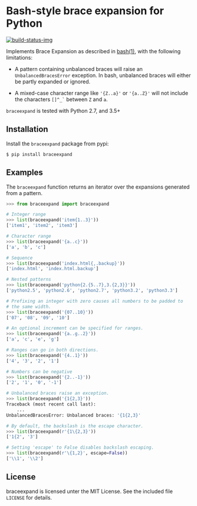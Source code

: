 # Bash-style brace expansion for Python

[![build-status-img]][build-status-url]

Implements Brace Expansion as described in [bash(1)][1], with the following
limitations:

  * A pattern containing unbalanced braces will raise an
    `UnbalancedBracesError` exception. In bash, unbalanced braces will either
    be partly expanded or ignored.

  * A mixed-case character range like `'{Z..a}'` or `'{a..Z}'` will not
    include the characters `` []^_` `` between `Z` and `a`.

`braceexpand` is tested with Python 2.7, and 3.5+

## Installation

Install the `braceexpand` package from pypi:

    $ pip install braceexpand

## Examples

The `braceexpand` function returns an iterator over the expansions generated
from a pattern.

~~~python
>>> from braceexpand import braceexpand

# Integer range
>>> list(braceexpand('item{1..3}'))
['item1', 'item2', 'item3']

# Character range
>>> list(braceexpand('{a..c}'))
['a', 'b', 'c']

# Sequence
>>> list(braceexpand('index.html{,.backup}'))
['index.html', 'index.html.backup']

# Nested patterns
>>> list(braceexpand('python{2.{5..7},3.{2,3}}'))
['python2.5', 'python2.6', 'python2.7', 'python3.2', 'python3.3']

# Prefixing an integer with zero causes all numbers to be padded to
# the same width.
>>> list(braceexpand('{07..10}'))
['07', '08', '09', '10']

# An optional increment can be specified for ranges.
>>> list(braceexpand('{a..g..2}'))
['a', 'c', 'e', 'g']

# Ranges can go in both directions.
>>> list(braceexpand('{4..1}'))
['4', '3', '2', '1']

# Numbers can be negative
>>> list(braceexpand('{2..-1}'))
['2', '1', '0', '-1']

# Unbalanced braces raise an exception.
>>> list(braceexpand('{1{2,3}'))
Traceback (most recent call last):
    ...
UnbalancedBracesError: Unbalanced braces: '{1{2,3}'

# By default, the backslash is the escape character.
>>> list(braceexpand(r'{1\{2,3}'))
['1{2', '3']

# Setting 'escape' to False disables backslash escaping.
>>> list(braceexpand(r'\{1,2}', escape=False))
['\\1', '\\2']
~~~

[1]: http://man7.org/linux/man-pages/man1/bash.1.html#EXPANSION
[build-status-url]: https://travis-ci.org/trendels/braceexpand
[build-status-img]: https://travis-ci.org/trendels/braceexpand.svg

## License

braceexpand is licensed unter the MIT License. See the included file `LICENSE`
for details.
